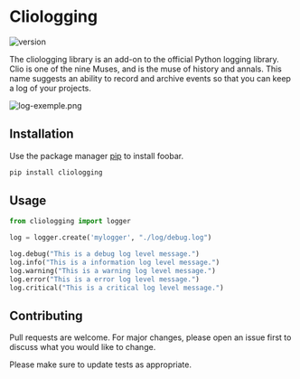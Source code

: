 # Cliologging

![version](https://img.shields.io/badge/version-1.0.0-blue)

The cliologging library is an add-on to the official Python logging library.
Clio is one of the nine Muses, and is the muse of history and annals. This name suggests an ability to record and archive events so that you can keep a log of your projects.

![log-exemple.png](https://i.postimg.cc/nVG2vt3p/log-exemple.png)

## Installation

Use the package manager [pip](https://pip.pypa.io/en/stable/) to install foobar.

```bash
pip install cliologging
```

## Usage

```python
from cliologging import logger

log = logger.create('mylogger', "./log/debug.log")

log.debug("This is a debug log level message.")
log.info("This is a information log level message.")
log.warning("This is a warning log level message.")
log.error("This is a error log level message.")
log.critical("This is a critical log level message.")
```

## Contributing

Pull requests are welcome. For major changes, please open an issue first
to discuss what you would like to change.

Please make sure to update tests as appropriate.
